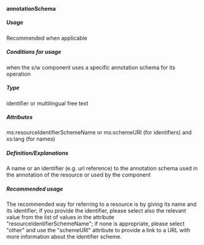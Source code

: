 #### annotationSchema

##### Usage

Recommended when applicable

##### Conditions for usage

when the s/w component uses a specific annotation schema for its operation

##### Type

identifier or multilingual free text

##### Attributes

ms:resourceIdentifierSchemeName or ms:schemeURI \(for identifiers\) and xs:lang \(for names\)

##### Definition/Explanations

A name or an identifier \(e.g. url reference\) to the annotation schema used in the annotation of the resource or used by the component

##### Recommended usage

The recommended way for referring to a resource is by giving its name and its identifier; if you provide the identifier, please select also the relevant value from the list of values in the attribute "resourceIdentifierSchemeName"; if none is appropriate, please select "other" and use the "schemeURI" attribute to provide a link to a URL with more information about the identifier scheme. 

